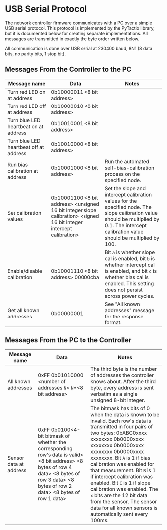 USB Serial Protocol
===================

The network controller firmware communicates with a PC over a simple USB serial protocol. This protocol is implemented by the PyTactio library, but it is documented below for creating separate implementations. All messages are transmitted in exactly the byte order written below.

All communication is done over USB serial at 230400 baud, 8N1 (8 data bits, no parity bits, 1 stop bit).

Messages From the Controller to the PC
--------------------------------------

|Message name|Data|Notes|
|------------|----|-----|
|Turn red LED on at address|0b10000011 <8 bit address>||
|Turn red LED off at address|0b10000010 <8 bit address>||
|Turn blue LED heartbeat on at address|0b10010001 <8 bit address>||
|Turn blue LED heartbeat off at address|0b10010000 <8 bit address>||
|Run bias calibration at address|0b10001000 <8 bit address>|Run the automated self-bias-calibration process on the specified node.|
|Set calibration values|0b10001100 <8 bit address> <unsigned 16 bit integer slope calibration> <signed 16 bit integer intercept calibration>|Set the slope and intercept calibration values for the specified node. The slope calibration value should be multiplied by 0.1. The intercept calibration value should be multiplied by 100.|
|Enable/disable calibration|0b10001110 <8 bit address> 00000cba|Bit `a` is whether slope cal is enabled, bit `b` is whether intercept cal is enabled, and bit `c` is whether bias cal is enabled. This setting does not persist across power cycles.|
|Get all known addresses|0b00000001|See "All known addresses" message for the response format.|

Messages From the PC to the Controller
--------------------------------------

|Message name|Data|Notes|
|------------|----|-----|
|All known addresses|0xFF 0b01010000 <number of addresses `N`> `N`\*<8 bit address>|The third byte is the number of addresses the controller knows about. After the third byte, every address is sent verbatim as a single unsigned 8-bit integer.|
|Sensor data at address|0xFF 0b0100<4-bit bitmask of whether the corresponding row's data is valid> <8 bit address> <8 bytes of row 4 data> <8 bytes of row 3 data> <8 bytes of row 2 data> <8 bytes of row 1 data>|The bitmask has bits of 0 when the data is known to be invalid. Each row's data is transmitted in four pairs of two bytes: 0bABC0xxxx xxxxxxxx 0b0000xxxx xxxxxxxx 0b0000xxxx xxxxxxxx 0b0000xxxx xxxxxxxx. Bit `A` is 1 if bias calibration was enabled for that measurement. Bit `B` is 1 if intercept calibration was enabled. Bit `C` is 1 if slope calibration was enabled. The `x` bits are the 12 bit data from the sensor. The sensor data for all known sensors is automatically sent every 100ms.|
